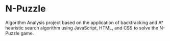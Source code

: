 # N-Puzzle
Algorithm Analysis project based on the application of backtracking and A* heuristic search algorithm using JavaScript, HTML, and CSS to solve the N-Puzzle game.
